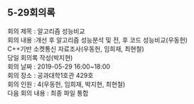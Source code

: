 

## 5-29회의록

회의 제목 : 알고리즘 성능비교  
회의 내용 :개선 후 알고리즘 성능분석 및 전, 후 코드 성능비교(우동헌)  
C++기반 소켓통신 자료조사(우동헌, 임희재, 최현철)  
당일 회의록 작성(박지현)  
회의 날짜 : 2019-05-29 16:00~18:00  
회의 장소 : 공과대학1호관 429호  
회의 인원 : 4(우동헌, 임희재, 박지현, 최현철)  
다음 회의 내용 : 최종 파일 통합  
